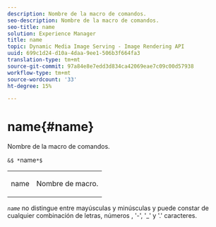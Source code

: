 ```yaml
---
description: Nombre de la macro de comandos.
seo-description: Nombre de la macro de comandos.
seo-title: name
solution: Experience Manager
title: name
topic: Dynamic Media Image Serving - Image Rendering API
uuid: 699c1d24-d10a-4daa-9ee1-506b3f664fa3
translation-type: tm+mt
source-git-commit: 97a84e8e7edd3d834ca42069eae7c09c00d57938
workflow-type: tm+mt
source-wordcount: '33'
ht-degree: 15%

---
```



# name{#name}

Nombre de la macro de comandos.

`&$ *`name`*$`

<table id="simpletable_A07C4682275F461BA1F3B7752CE3FAE1"> 
 <tr class="strow"> 
  <td class="stentry"> <p><span class="codeph"> <span class="varname"> name</span></span> </p> </td> 
  <td class="stentry"> <p>Nombre de macro. </p></td> 
 </tr> 
</table>

*`name`* no distingue entre mayúsculas y minúsculas y puede constar de cualquier combinación de letras, números , &#39;-&#39;, &#39;_&#39; y &#39;.&#39; caracteres.
